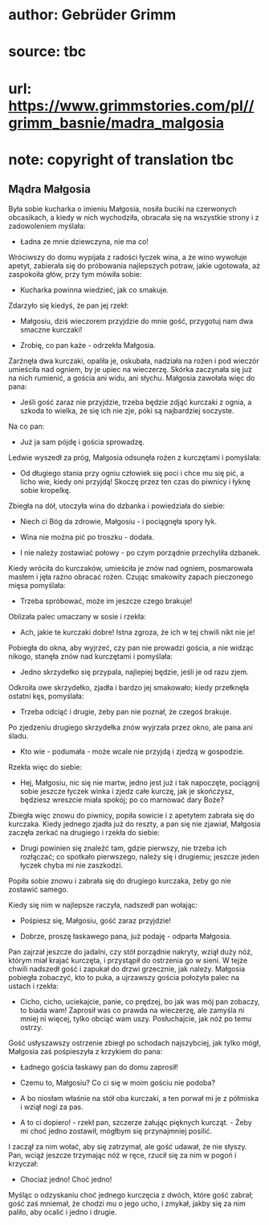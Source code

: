 # author: Gebrüder Grimm
# source: tbc
# url: https://www.grimmstories.com/pl//grimm_basnie/madra_malgosia
# note: copyright of translation tbc

## Mądra Małgosia 

Była sobie kucharka o imieniu Małgosia, nosiła buciki na czerwonych
obcasikach, a kiedy w nich wychodziła, obracała się na wszystkie strony
i z zadowoleniem myślała:

- Ładna ze mnie dziewczyna, nie ma co!

Wróciwszy do domu wypijała z radości łyczek wina, a że wino wywołuje
apetyt, zabierała się do próbowania najlepszych potraw, jakie ugotowała,
aż zaspokoiła głów, przy tym mówiła sobie:

- Kucharka powinna wiedzieć, jak co smakuje.

Zdarzyło się kiedyś, że pan jej rzekł:

- Małgosiu, dziś wieczorem przyjdzie do mnie gość, przygotuj nam dwa
smaczne kurczaki!

- Zrobię, co pan każe - odrzekła Małgosia.

Zarżnęła dwa kurczaki, opaliła je, oskubała, nadziała na rożen i pod
wieczór umieściła nad ogniem, by je upiec na wieczerzę. Skórka zaczynała
się już na nich rumienić, a gościa ani widu, ani słychu. Małgosia
zawołała więc do pana:

- Jeśli gość zaraz nie przyjdzie, trzeba będzie zdjąć kurczaki z ognia,
a szkoda to wielka, że się ich nie zje, póki są najbardziej soczyste.

Na co pan:

- Już ja sam pójdę i gościa sprowadzę.

Ledwie wyszedł za próg, Małgosia odsunęła rożen z kurczętami i
pomyślała:

- Od długiego stania przy ogniu człowiek się poci i chce mu się pić, a
licho wie, kiedy oni przyjdą! Skoczę przez ten czas do piwnicy i łyknę
sobie kropelkę.

Zbiegła na dół, utoczyła wina do dzbanka i powiedziała do siebie:

- Niech ci Bóg da zdrowie, Małgosiu - i pociągnęła spory łyk.

- Wina nie można pić po troszku - dodała.

- I nie należy zostawiać połowy - po czym porządnie przechyliła
dzbanek.

Kiedy wróciła do kurczaków, umieściła je znów nad ogniem, posmarowała
masłem i jęła raźno obracać rożen. Czując smakowity zapach pieczonego
mięsa pomyślała:

- Trzeba spróbować, może im jeszcze czego brakuje!

Oblizała palec umaczany w sosie i rzekła:

- Ach, jakie te kurczaki dobre! Istna zgroza, że ich w tej chwili nikt
nie je!

Pobiegła do okna, aby wyjrzeć, czy pan nie prowadzi gościa, a nie widząc
nikogo, stanęła znów nad kurczętami i pomyślała:

- Jedno skrzydełko się przypala, najlepiej będzie, jeśli je od razu
zjem.

Odkroiła owe skrzydełko, zjadła i bardzo jej smakowało; kiedy przełknęła
ostatni kęs, pomyślała:

- Trzeba odciąć i drugie, żeby pan nie poznał, że czegoś brakuje.

Po zjedzeniu drugiego skrzydełka znów wyjrzała przez okno, ale pana ani
śladu.

- Kto wie - podumała - może wcale nie przyjdą i zjedzą w gospodzie.

Rzekła więc do siebie:

- Hej, Małgosiu, nic się nie martw, jedno jest już i tak napoczęte,
pociągnij sobie jeszcze łyczek winka i zjedz całe kurczę, jak je
skończysz, będziesz wreszcie miała spokój; po co marnować dary Boże?

Zbiegła więc znowu do piwnicy, popiła sowicie i z apetytem zabrała się
do kurczaka. Kiedy jednego zjadła już do reszty, a pan się nie zjawiał,
Małgosia zaczęła zerkać na drugiego i rzekła do siebie:

- Drugi powinien się znaleźć tam, gdzie pierwszy, nie trzeba ich
rozłączać; co spotkało pierwszego, należy się i drugiemu; jeszcze jeden
łyczek chyba mi nie zaszkodzi.

Popiła sobie znowu i zabrała się do drugiego kurczaka, żeby go nie
zostawić samego.

Kiedy się nim w najlepsze raczyła, nadszedł pan wołając:

- Pośpiesz się, Małgosiu, gość zaraz przyjdzie!

- Dobrze, proszę łaskawego pana, już podaję - odparła Małgosia.

Pan zajrzał jeszcze do jadalni, czy stół porządnie nakryty, wziął duży
nóż, którym miał krajać kurczęta, i przystąpił do ostrzenia go w sieni.
W tejże chwili nadszedł gość i zapukał do drzwi grzecznie, jak należy.
Małgosia pobiegła zobaczyć, kto to puka, a ujrzawszy gościa położyła
palec na ustach i rzekła:

- Cicho, cicho, uciekajcie, panie, co prędzej, bo jak was mój pan
zobaczy, to biada wam! Zaprosił was co prawda na wieczerzę, ale zamyśla
ni mniej ni więcej, tylko obciąć wam uszy. Posłuchajcie, jak nóż po temu
ostrzy.

Gość usłyszawszy ostrzenie zbiegł po schodach najszybciej, jak tylko
mógł, Małgosia zaś pośpieszyła z krzykiem do pana:

- Ładnego gościa łaskawy pan do domu zaprosił!

- Czemu to, Małgosiu? Co ci się w moim gościu nie podoba?

- A bo niosłam właśnie na stół oba kurczaki, a ten porwał mi je z
półmiska i wziął nogi za pas.

- A to ci dopiero! - rzekł pan, szczerze żałując pięknych kurcząt. -
Żeby mi choć jedno zostawił, mógłbym się przynajmniej posilić.

I zaczął za nim wołać, aby się zatrzymał, ale gość udawał, że nie
słyszy. Pan, wciąż jeszcze trzymając nóż w ręce, rzucił się za nim w
pogoń i krzyczał:

- Chociaż jedno! Choć jedno!

Myśląc o odzyskaniu choć jednego kurczęcia z dwóch, które gość zabrał;
gość zaś mniemał, że chodzi mu o jego ucho, i zmykał, jakby się za nim
paliło, aby ocalić i jedno i drugie.
